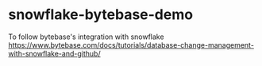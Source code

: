 # snowflake-bytebase-demo
To follow bytebase's integration with snowflake https://www.bytebase.com/docs/tutorials/database-change-management-with-snowflake-and-github/
